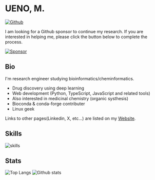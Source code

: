 # UENO, M.

[![Github](https://img.shields.io/github/followers/eunos-1128?label=Follow&style=social)](https://github.com/eunos-1128)

I am looking for a Github sponsor to continue my research. If you are interested in helping me, please click the button below to complete the process.

[![Sponsor](https://img.shields.io/badge/Sponsor-%E2%9D%A4-%23db61a2.svg?&logo=github&logoColor=181717&&style=flat-square&labelColor=white
)](https://github.com/eunos-1128)

## Bio
I'm research engineer studying bioinformatics/cheminformatics.

* Drug discovery using deep learning
* Web development (Python, TypeScript, JavaScript and related tools) 
* Also interested in medicinal chemistry (organic systhesis)
* Bioconda & conda-forge contributer
* Linux geek

Links to other pages(Linkedin, X, etc...) are listed on my [Website](https://eunos-1128.github.io/).


## Skills
![skills](https://skillicons.dev/icons?theme=light&perline=8&i=py,cpp,bash,ts,js,html,css,anaconda,cmake,jquery,nodejs,yarn,npm,django,flask,sklearn,selenium,react,vue,sass,linux,ubuntu,debian,arch,mongodb,postgres,mysql,docker,aws,git,github,vscode)

## Stats
![Top Langs](https://github-readme-stats.vercel.app/api/top-langs/?username=eunos-1128&hide=html)
![Github stats](https://github-readme-stats.vercel.app/api?username=eunos-1128&show_icons=true&count_private=true&line_height=40)

